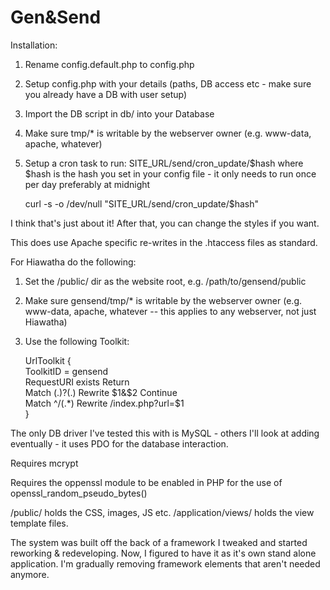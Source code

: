 Gen&Send
==============

Installation:

1. Rename config.default.php to config.php
2. Setup config.php with your details (paths, DB access etc - make sure you already have a DB with user setup)
3. Import the DB script in db/ into your Database
4. Make sure tmp/* is writable by the webserver owner (e.g. www-data, apache, whatever)
5. Setup a cron task to run: SITE_URL/send/cron_update/$hash where $hash is the hash you set in your config file - it only needs to run once per day preferably at midnight

    curl -s -o /dev/null "SITE_URL/send/cron_update/$hash"

I think that's just about it! After that, you can change the styles if you want.

This does use Apache specific re-writes in the .htaccess files as standard.

For Hiawatha do the following:

1. Set the /public/ dir as the website root, e.g. /path/to/gensend/public
2. Make sure gensend/tmp/* is writable by the webserver owner (e.g. www-data, apache, whatever -- this applies to any webserver, not just Hiawatha)
3. Use the following Toolkit:

    UrlToolkit {  
        ToolkitID = gensend  
        RequestURI exists Return  
        Match (.)\?(.) Rewrite $1&$2 Continue  
        Match ^/(.*) Rewrite /index.php?url=$1  
    }

The only DB driver I've tested this with is MySQL - others I'll look at adding eventually - it uses PDO for the database interaction.

Requires mcrypt

Requires the oppenssl module to be enabled in PHP for the use of openssl_random_pseudo_bytes()

/public/ holds the CSS, images, JS etc.
/application/views/ holds the view template files.

The system was built off the back of a framework I tweaked and started reworking & redeveloping. Now, I figured to have it as it's own stand alone application. I'm gradually removing framework elements that aren't needed anymore.
